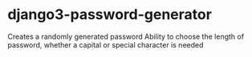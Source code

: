 # django3-password-generator

Creates a randomly generated password
Ability to choose the length of password, whether a capital or special character is needed
